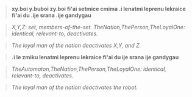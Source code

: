> **xy.boi y.buboi zy.boi fi'ai setmice cmima .i lenatmi leprenu lekraice fi'ai du .ije srana .ije gandygau**

> _X,Y,Z: set, members-of-the-set. TheNation,ThePerson,TheLoyalOne: identical, relevant-to, deactivates._

> _The loyal man of the nation deactivates X,Y, and Z._
<!-- -->
> **.i le zmiku lenatmi leprenu lekraice fi'ai du ije srana ije gandygau**

> _TheAutomaton,TheNation,ThePerson,TheLoyalOne: identical, relevant-to, deactivates._

> _The loyal man of the nation deactivates the robot._
